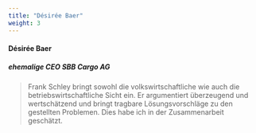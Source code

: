 ```yaml
---
title: "Désirée Baer"
weight: 3
---
```

####  Désirée Baer 
##### ehemalige CEO SBB Cargo AG
> Frank Schley bringt sowohl die volkswirtschaftliche wie auch die betriebswirtschaftliche Sicht ein. Er argumentiert überzeugend und wertschätzend und bringt tragbare Lösungsvorschläge zu den gestellten Problemen. Dies habe ich in der Zusammenarbeit geschätzt.
